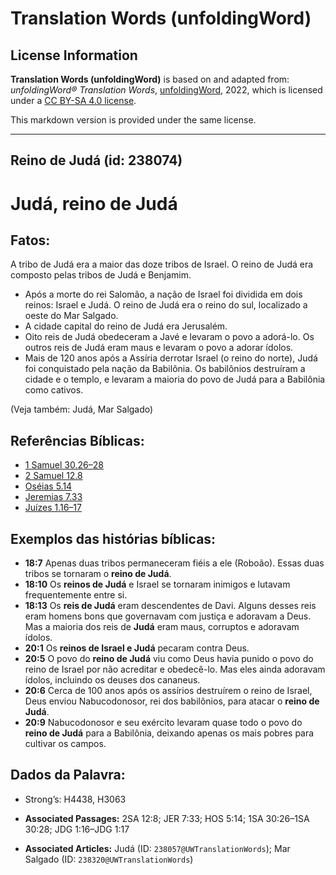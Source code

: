 # Translation Words (unfoldingWord)

## License Information

**Translation Words (unfoldingWord)** is based on and adapted from: _unfoldingWord® Translation Words_, [unfoldingWord](https://unfoldingword.org/utw), 2022, which is licensed under a [CC BY-SA 4.0 license](https://creativecommons.org/licenses/by-sa/4.0/legalcode.en).

This markdown version is provided under the same license.



--------------------------------

## Reino de Judá (id: 238074)

Judá, reino de Judá
===================

Fatos:
------

A tribo de Judá era a maior das doze tribos de Israel. O reino de Judá era composto pelas tribos de Judá e Benjamim.

* Após a morte do rei Salomão, a nação de Israel foi dividida em dois reinos: Israel e Judá. O reino de Judá era o reino do sul, localizado a oeste do Mar Salgado.
* A cidade capital do reino de Judá era Jerusalém.
* Oito reis de Judá obedeceram a Javé e levaram o povo a adorá\-lo. Os outros reis de Judá eram maus e levaram o povo a adorar ídolos.
* Mais de 120 anos após a Assíria derrotar Israel (o reino do norte), Judá foi conquistado pela nação da Babilônia. Os babilônios destruíram a cidade e o templo, e levaram a maioria do povo de Judá para a Babilônia como cativos.

(Veja também: Judá, Mar Salgado)

Referências Bíblicas:
---------------------

* [1 Samuel 30\.26–28](https://ref.ly/1Sam30:26-1Sam30:28)
* [2 Samuel 12\.8](https://ref.ly/2Sam12:8)
* [Oséias 5\.14](https://ref.ly/Hos5:14)
* [Jeremias 7\.33](https://ref.ly/Jer7:33)
* [Juízes 1\.16–17](https://ref.ly/Judg1:16-Judg1:17)

Exemplos das histórias bíblicas:
--------------------------------

* **18:7** Apenas duas tribos permaneceram fiéis a ele (Roboão). Essas duas tribos se tornaram o **reino de Judá**.
* **18:10** Os **reinos de Judá** e Israel se tornaram inimigos e lutavam frequentemente entre si.
* **18:13** Os **reis de Judá** eram descendentes de Davi. Alguns desses reis eram homens bons que governavam com justiça e adoravam a Deus. Mas a maioria dos reis de **Judá** eram maus, corruptos e adoravam ídolos.
* **20:1** Os **reinos de Israel e Judá** pecaram contra Deus.
* **20:5** O povo do **reino de Judá** viu como Deus havia punido o povo do reino de Israel por não acreditar e obedecê\-lo. Mas eles ainda adoravam ídolos, incluindo os deuses dos cananeus.
* **20:6** Cerca de 100 anos após os assírios destruírem o reino de Israel, Deus enviou Nabucodonosor, rei dos babilônios, para atacar o **reino de Judá**.
* **20:9** Nabucodonosor e seu exército levaram quase todo o povo do **reino de Judá** para a Babilônia, deixando apenas os mais pobres para cultivar os campos.

Dados da Palavra:
-----------------

* Strong’s: H4438, H3063

* **Associated Passages:** 2SA 12:8; JER 7:33; HOS 5:14; 1SA 30:26–1SA 30:28; JDG 1:16–JDG 1:17
* **Associated Articles:** Judá (ID: `238057@UWTranslationWords`); Mar Salgado (ID: `238320@UWTranslationWords`)

